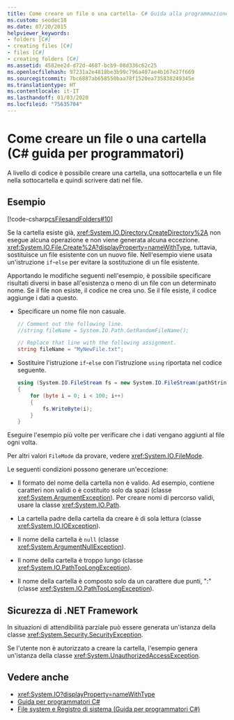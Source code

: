 ```yaml
---
title: Come creare un file o una cartella- C# Guida alla programmazione
ms.custom: seodec18
ms.date: 07/20/2015
helpviewer_keywords:
- folders [C#]
- creating files [C#]
- files [C#]
- creating folders [C#]
ms.assetid: 4582ee2d-d72d-4687-bcb9-08d336c62c25
ms.openlocfilehash: 97231a2e4818be3b99c796a407ae4b167e27f669
ms.sourcegitcommit: 7bc6887ab658550baa78f1520ea735838249345e
ms.translationtype: HT
ms.contentlocale: it-IT
ms.lasthandoff: 01/03/2020
ms.locfileid: "75635704"
---
```

# <a name="how-to-create-a-file-or-folder-c-programming-guide"></a>Come creare un file o una cartella (C# guida per programmatori)
A livello di codice è possibile creare una cartella, una sottocartella e un file nella sottocartella e quindi scrivere dati nel file.  
  
## <a name="example"></a>Esempio  
 [!code-csharp[csFilesandFolders#10](~/samples/snippets/csharp/VS_Snippets_VBCSharp/csFilesAndFolders/CS/FileIteration.cs#10)]  
  
 Se la cartella esiste già, <xref:System.IO.Directory.CreateDirectory%2A> non esegue alcuna operazione e non viene generata alcuna eccezione. <xref:System.IO.File.Create%2A?displayProperty=nameWithType>, tuttavia, sostituisce un file esistente con un nuovo file. Nell'esempio viene usata un'istruzione `if`-`else` per evitare la sostituzione di un file esistente.  
  
 Apportando le modifiche seguenti nell'esempio, è possibile specificare risultati diversi in base all'esistenza o meno di un file con un determinato nome. Se il file non esiste, il codice ne crea uno. Se il file esiste, il codice aggiunge i dati a questo.  
  
- Specificare un nome file non casuale.  
  
    ```csharp  
    // Comment out the following line.  
    //string fileName = System.IO.Path.GetRandomFileName();  
  
    // Replace that line with the following assignment.  
    string fileName = "MyNewFile.txt";  
    ```  
  
- Sostituire l'istruzione `if`-`else` con l'istruzione `using` riportata nel codice seguente.  
  
    ```csharp  
    using (System.IO.FileStream fs = new System.IO.FileStream(pathString, FileMode.Append))   
    {  
        for (byte i = 0; i < 100; i++)  
        {  
            fs.WriteByte(i);  
        }  
    }  
    ```  
  
 Eseguire l'esempio più volte per verificare che i dati vengano aggiunti al file ogni volta.  
  
 Per altri valori `FileMode` da provare, vedere <xref:System.IO.FileMode>.  
  
 Le seguenti condizioni possono generare un'eccezione:  
  
- Il formato del nome della cartella non è valido. Ad esempio, contiene caratteri non validi o è costituito solo da spazi (classe <xref:System.ArgumentException>). Per creare nomi di percorso validi, usare la classe <xref:System.IO.Path>.  
  
- La cartella padre della cartella da creare è di sola lettura (classe <xref:System.IO.IOException>).  
  
- Il nome della cartella è `null` (classe <xref:System.ArgumentNullException>).  
  
- Il nome della cartella è troppo lungo (classe <xref:System.IO.PathTooLongException>).  
  
- Il nome della cartella è composto solo da un carattere due punti, ":" (classe <xref:System.IO.PathTooLongException>).  
  
## <a name="net-framework-security"></a>Sicurezza di .NET Framework  
 In situazioni di attendibilità parziale può essere generata un'istanza della classe <xref:System.Security.SecurityException>.  
  
 Se l'utente non è autorizzato a creare la cartella, l'esempio genera un'istanza della classe <xref:System.UnauthorizedAccessException>.  
  
## <a name="see-also"></a>Vedere anche

- <xref:System.IO?displayProperty=nameWithType>
- [Guida per programmatori C#](../index.md)
- [File system e Registro di sistema (Guida per programmatori C#)](./index.md)
